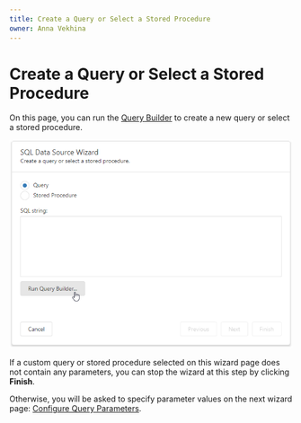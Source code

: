 ```yaml
---
title: Create a Query or Select a Stored Procedure
owner: Anna Vekhina
---
```


# Create a Query or Select a Stored Procedure

On this page, you can run the [Query Builder](../query-builder.md) to create a new query or select a stored procedure.

![](../../../../images/eurd-web-sql-ds-wizard-create-a-query.png)


If a custom query or stored procedure selected on this wizard page does not contain any parameters, you can stop the wizard at this step by clicking **Finish**.

Otherwise, you will be asked to specify parameter values on the next wizard page: [Configure Query Parameters](../report-wizard/data-bound-report/configure-query-parameters.md).